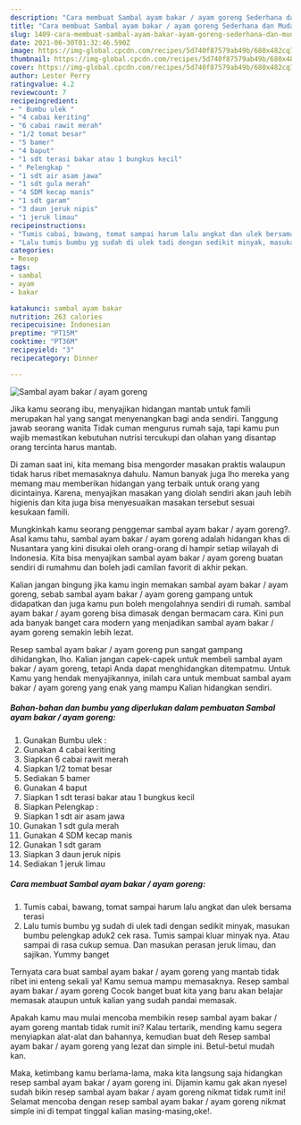 ```yaml
---
description: "Cara membuat Sambal ayam bakar / ayam goreng Sederhana dan Mudah Dibuat"
title: "Cara membuat Sambal ayam bakar / ayam goreng Sederhana dan Mudah Dibuat"
slug: 1409-cara-membuat-sambal-ayam-bakar-ayam-goreng-sederhana-dan-mudah-dibuat
date: 2021-06-30T01:32:46.590Z
image: https://img-global.cpcdn.com/recipes/5d740f87579ab49b/680x482cq70/sambal-ayam-bakar-ayam-goreng-foto-resep-utama.jpg
thumbnail: https://img-global.cpcdn.com/recipes/5d740f87579ab49b/680x482cq70/sambal-ayam-bakar-ayam-goreng-foto-resep-utama.jpg
cover: https://img-global.cpcdn.com/recipes/5d740f87579ab49b/680x482cq70/sambal-ayam-bakar-ayam-goreng-foto-resep-utama.jpg
author: Lester Perry
ratingvalue: 4.2
reviewcount: 7
recipeingredient:
- " Bumbu ulek "
- "4 cabai keriting"
- "6 cabai rawit merah"
- "1/2 tomat besar"
- "5 bamer"
- "4 baput"
- "1 sdt terasi bakar atau 1 bungkus kecil"
- " Pelengkap "
- "1 sdt air asam jawa"
- "1 sdt gula merah"
- "4 SDM kecap manis"
- "1 sdt garam"
- "3 daun jeruk nipis"
- "1 jeruk limau"
recipeinstructions:
- "Tumis cabai, bawang, tomat sampai harum lalu angkat dan ulek bersama terasi"
- "Lalu tumis bumbu yg sudah di ulek tadi dengan sedikit minyak, masukan bumbu pelengkap aduk2 cek rasa. Tumis sampai kluar minyak nya. Atau sampai di rasa cukup semua. Dan masukan perasan jeruk limau, dan sajikan. Yummy banget"
categories:
- Resep
tags:
- sambal
- ayam
- bakar

katakunci: sambal ayam bakar 
nutrition: 263 calories
recipecuisine: Indonesian
preptime: "PT15M"
cooktime: "PT36M"
recipeyield: "3"
recipecategory: Dinner

---
```



![Sambal ayam bakar / ayam goreng](https://img-global.cpcdn.com/recipes/5d740f87579ab49b/680x482cq70/sambal-ayam-bakar-ayam-goreng-foto-resep-utama.jpg)

Jika kamu seorang ibu, menyajikan hidangan mantab untuk famili merupakan hal yang sangat menyenangkan bagi anda sendiri. Tanggung jawab seorang  wanita Tidak cuman mengurus rumah saja, tapi kamu pun wajib memastikan kebutuhan nutrisi tercukupi dan olahan yang disantap orang tercinta harus mantab.

Di zaman  saat ini, kita memang bisa mengorder masakan praktis walaupun tidak harus ribet memasaknya dahulu. Namun banyak juga lho mereka yang memang mau memberikan hidangan yang terbaik untuk orang yang dicintainya. Karena, menyajikan masakan yang diolah sendiri akan jauh lebih higienis dan kita juga bisa menyesuaikan masakan tersebut sesuai kesukaan famili. 



Mungkinkah kamu seorang penggemar sambal ayam bakar / ayam goreng?. Asal kamu tahu, sambal ayam bakar / ayam goreng adalah hidangan khas di Nusantara yang kini disukai oleh orang-orang di hampir setiap wilayah di Indonesia. Kita bisa menyajikan sambal ayam bakar / ayam goreng buatan sendiri di rumahmu dan boleh jadi camilan favorit di akhir pekan.

Kalian jangan bingung jika kamu ingin memakan sambal ayam bakar / ayam goreng, sebab sambal ayam bakar / ayam goreng gampang untuk didapatkan dan juga kamu pun boleh mengolahnya sendiri di rumah. sambal ayam bakar / ayam goreng bisa dimasak dengan bermacam cara. Kini pun ada banyak banget cara modern yang menjadikan sambal ayam bakar / ayam goreng semakin lebih lezat.

Resep sambal ayam bakar / ayam goreng pun sangat gampang dihidangkan, lho. Kalian jangan capek-capek untuk membeli sambal ayam bakar / ayam goreng, tetapi Anda dapat menghidangkan ditempatmu. Untuk Kamu yang hendak menyajikannya, inilah cara untuk membuat sambal ayam bakar / ayam goreng yang enak yang mampu Kalian hidangkan sendiri.

<!--inarticleads1-->

##### Bahan-bahan dan bumbu yang diperlukan dalam pembuatan Sambal ayam bakar / ayam goreng:

1. Gunakan  Bumbu ulek :
1. Gunakan 4 cabai keriting
1. Siapkan 6 cabai rawit merah
1. Siapkan 1/2 tomat besar
1. Sediakan 5 bamer
1. Gunakan 4 baput
1. Siapkan 1 sdt terasi bakar atau 1 bungkus kecil
1. Siapkan  Pelengkap :
1. Siapkan 1 sdt air asam jawa
1. Gunakan 1 sdt gula merah
1. Gunakan 4 SDM kecap manis
1. Gunakan 1 sdt garam
1. Siapkan 3 daun jeruk nipis
1. Sediakan 1 jeruk limau




<!--inarticleads2-->

##### Cara membuat Sambal ayam bakar / ayam goreng:

1. Tumis cabai, bawang, tomat sampai harum lalu angkat dan ulek bersama terasi
1. Lalu tumis bumbu yg sudah di ulek tadi dengan sedikit minyak, masukan bumbu pelengkap aduk2 cek rasa. Tumis sampai kluar minyak nya. Atau sampai di rasa cukup semua. Dan masukan perasan jeruk limau, dan sajikan. Yummy banget




Ternyata cara buat sambal ayam bakar / ayam goreng yang mantab tidak ribet ini enteng sekali ya! Kamu semua mampu memasaknya. Resep sambal ayam bakar / ayam goreng Cocok banget buat kita yang baru akan belajar memasak ataupun untuk kalian yang sudah pandai memasak.

Apakah kamu mau mulai mencoba membikin resep sambal ayam bakar / ayam goreng mantab tidak rumit ini? Kalau tertarik, mending kamu segera menyiapkan alat-alat dan bahannya, kemudian buat deh Resep sambal ayam bakar / ayam goreng yang lezat dan simple ini. Betul-betul mudah kan. 

Maka, ketimbang kamu berlama-lama, maka kita langsung saja hidangkan resep sambal ayam bakar / ayam goreng ini. Dijamin kamu gak akan nyesel sudah bikin resep sambal ayam bakar / ayam goreng nikmat tidak rumit ini! Selamat mencoba dengan resep sambal ayam bakar / ayam goreng nikmat simple ini di tempat tinggal kalian masing-masing,oke!.

